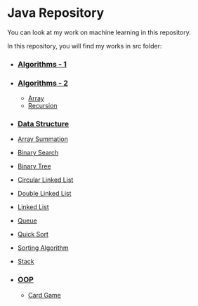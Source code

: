 # Java Repository

You can look at my work on machine learning in this repository.

In this repository, you will find my works in src folder:

* ### [Algorithms - 1](https://github.com/ugurcankok/Java/tree/master/src/Algorithms%20-%201)

* ### [Algorithms - 2](https://github.com/ugurcankok/Java/tree/master/src/Algorithms%20-%202)

  * [Array](https://github.com/ugurcankok/Java/tree/master/src/Algorithms%20-%202/Array)
  * [Recursion](https://github.com/ugurcankok/Java/tree/master/src/Algorithms%20-%202/Recursion)

* ### [Data Structure](https://github.com/ugurcankok/Java/tree/master/src/Data%20Structure)

 * [Array Summation](https://github.com/ugurcankok/Java/tree/master/src/Data%20Structure/Array%20Summation)
 * [Binary Search](https://github.com/ugurcankok/Java/tree/master/src/Data%20Structure/Binary%20Search)
 * [Binary Tree](https://github.com/ugurcankok/Java/tree/master/src/Data%20Structure/Binary%20Tree)
 * [Circular Linked List](https://github.com/ugurcankok/Java/tree/master/src/Data%20Structure/Circular%20Linked%20List)
 * [Double Linked List](https://github.com/ugurcankok/Java/tree/master/src/Data%20Structure/Double%20Linked%20List)
 * [Linked List](https://github.com/ugurcankok/Java/tree/master/src/Data%20Structure/Linked%20List)
 * [Queue](https://github.com/ugurcankok/Java/tree/master/src/Data%20Structure/Queue)
 * [Quick Sort](https://github.com/ugurcankok/Java/tree/master/src/Data%20Structure/Quick%20Sort)
 * [Sorting Algorithm](https://github.com/ugurcankok/Java/tree/master/src/Data%20Structure/Sorting%20Algorithm)
 * [Stack](https://github.com/ugurcankok/Java/tree/master/src/Data%20Structure/Stack)

* ### [OOP](https://github.com/ugurcankok/Java/tree/master/src/OOP/Card%20Game)

  * [Card Game](https://github.com/ugurcankok/Java/tree/master/src/OOP/Card%20Game)
